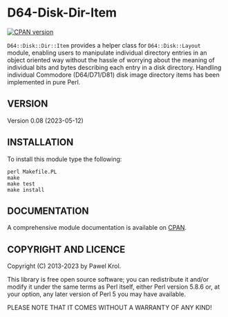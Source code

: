 D64-Disk-Dir-Item
=================

[![CPAN version](https://badge.fury.io/pl/D64-Disk-Dir-Item.png)](https://metacpan.org/pod/D64::Disk::Dir::Item)

`D64::Disk::Dir::Item` provides a helper class for `D64::Disk::Layout` module, enabling users to manipulate individual directory entries in an object oriented way without the hassle of worrying about the meaning of individual bits and bytes describing each entry in a disk directory. Handling individual Commodore (D64/D71/D81) disk image directory items has been implemented in pure Perl.

VERSION
-------

Version 0.08 (2023-05-12)

INSTALLATION
------------

To install this module type the following:

    perl Makefile.PL
    make
    make test
    make install

DOCUMENTATION
-------------

A comprehensive module documentation is available on [CPAN](http://search.cpan.org/~pawelkrol/D64-Disk-Dir-Item/Item.pm).

COPYRIGHT AND LICENCE
---------------------

Copyright (C) 2013-2023 by Pawel Krol.

This library is free open source software; you can redistribute it and/or modify it under the same terms as Perl itself, either Perl version 5.8.6 or, at your option, any later version of Perl 5 you may have available.

PLEASE NOTE THAT IT COMES WITHOUT A WARRANTY OF ANY KIND!
